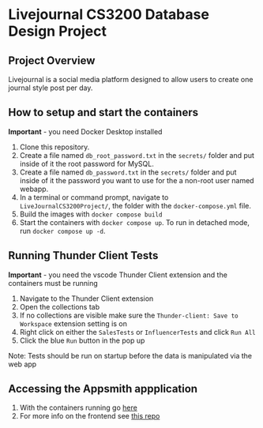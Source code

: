 # Livejournal CS3200 Database Design Project
## Project Overview
Livejournal is a social media platform designed to allow users to create one journal style post per day.

## How to setup and start the containers
**Important** - you need Docker Desktop installed

1. Clone this repository.  
2. Create a file named `db_root_password.txt` in the `secrets/` folder and put inside of it the root password for MySQL. 
3. Create a file named `db_password.txt` in the `secrets/` folder and put inside of it the password you want to use for the a non-root user named webapp. 
4. In a terminal or command prompt, navigate to `LiveJournalCS3200Project/`, the folder with the `docker-compose.yml` file.  
5. Build the images with `docker compose build`
6. Start the containers with `docker compose up`.  To run in detached mode, run `docker compose up -d`.

## Running Thunder Client Tests
**Important** - you need the vscode Thunder Client extension and the containers must be running

1. Navigate to the Thunder Client extension
2. Open the collections tab
3. If no collections are visible make sure the `Thunder-client: Save to Workspace` extension setting is on
4. Right click on either the `SalesTests` or `InfluencerTests` and click `Run All`
5. Click the blue `Run` button in the pop up

Note: Tests should be run on startup before the data is manipulated via the web app

## Accessing the Appsmith appplication
1. With the containers running go [here](http://localhost:8080/app/appsmith3200projectfrontend/post-creation-643f382a67dcf9058096ce3e?branch=master)
2. For more info on the frontend see [this repo](https://github.com/psullivan235/Appsmith3200ProjectFrontend)
